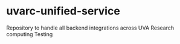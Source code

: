 # uvarc-unified-service
Repository to handle all backend integrations across UVA Research computing
Testing
